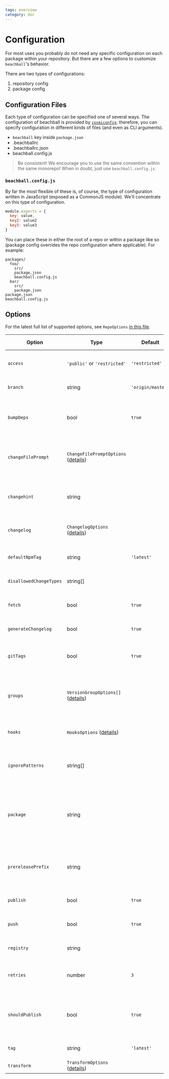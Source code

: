 ```yaml
---
tags: overview
category: doc
---
```


# Configuration

For most uses you probably do not need any specific configuration on each package within your repository. But there are a few options to customize `beachball`'s behavior.

There are two types of configurations:

1. repository config
2. package config

## Configuration Files

Each type of configuration can be specified one of several ways. The configuration of beachball is provided by [`cosmiconfig`](https://github.com/davidtheclark/cosmiconfig), therefore, you can specify configuration in different kinds of files (and even as CLI arguments).

- `beachball` key inside `package.json`
- .beachballrc
- .beachballrc.json
- beachball.config.js

> Be consistent! We encourage you to use the same convention within the same monorepo! When in doubt, just use `beachball.config.js`.

### `beachball.config.js`

By far the most flexible of these is, of course, the type of configuration written in JavaScript (exposed as a CommonJS module). We'll concentrate on this type of configuration.

```js
module.exports = {
  key: value,
  key2: value2
  key3: value3
}
```

You can place these in either the root of a repo or within a package like so (package config overrides the repo configuration where applicable). For example:

```
packages/
  foo/
    src/
    package.json
    beachball.config.js
  bar/
    src/
    package.json
package.json
beachball.config.js
```

## Options

For the latest full list of supported options, see `RepoOptions` [in this file](https://github.com/microsoft/beachball/blob/master/src/types/BeachballOptions.ts).

| Option                  | Type                                     | Default           | Option Type          | Description                                                                                     |
| ----------------------- | ---------------------------------------- | ----------------- | -------------------- | ----------------------------------------------------------------------------------------------- |
| `access`                | `'public'` or `'restricted'`             | `'restricted'`    | repo                 | publishes private packages access level                                                         |
| `branch`                | string                                   | `'origin/master'` | repo                 | the target branch (with remote)                                                                 |
| `bumpDeps`              | bool                                     | `true`            | repo                 | bump dependent packages during publish (bump A if A depends on B)                               |
| `changeFilePrompt`      | `ChangeFilePromptOptions` ([details][1]) |                   | repo                 | customize the prompt for change files (can be used to add custom fields)                        |
| `changehint`            | string                                   |                   | repo                 | hint message for when change files are not detected but required                                |
| `changelog`             | `ChangelogOptions` ([details][2])        |                   | repo                 | changelog rendering and grouping options                                                        |
| `defaultNpmTag`         | string                                   | `'latest'`        | package              | the default dist-tag used for NPM publish                                                       |
| `disallowedChangeTypes` | string[]                                 |                   | repo, group, package | what change types are disallowed                                                                |
| `fetch`                 | bool                                     | `true`            | repo                 | fetch from remote before doing diff comparisons                                                 |
| `generateChangelog`     | bool                                     | `true`            | repo                 | whether to generate changelog files                                                             |
| `gitTags`               | bool                                     | `true`            | repo, package        | whether to create git tags for published packages (eg: foo_v1.0.1)                              |
| `groups`                | `VersionGroupOptions[]` ([details][3])   |                   | repo                 | specifies groups of packages that need to be version bumped at the same time                    |
| `hooks`                 | `HooksOptions` ([details][4])            |                   | repo                 | hooks for custom pre/post publish actions                                                       |
| `ignorePatterns`        | string[]                                 |                   | repo                 | ignore changes in these files (minimatch patterns; negations not supported)                     |
| `package`               | string                                   |                   | repo                 | specifies which package the command relates to (overrides change detection based on `git diff`) |
| `prereleasePrefix`      | string                                   |                   | repo                 | prerelease prefix for packages that are specified to receive a prerelease bump                  |
| `publish`               | bool                                     | `true`            | repo                 | whether to publish to npm registry                                                              |
| `push`                  | bool                                     | `true`            | repo                 | whether to push to the remote git branch                                                        |
| `registry`              | string                                   |                   | repo                 | target NPM registry to publish                                                                  |
| `retries`               | number                                   | `3`               | repo                 | number of retries for a package publish before failing                                          |
| `shouldPublish`         | bool                                     | `true`            | package              | to manually handle whether or not a package should be published with beachball                  |
| `tag`                   | string                                   | `'latest'`        | repo, package        | dist-tag for npm when published                                                                 |
| `transform`             | `TransformOptions` ([details][4])        |                   | repo                 | transformations for change files                                                                |

[1]: (https://github.com/microsoft/beachball/blob/master/src/types/ChangeFilePrompt.ts)
[2]: (https://github.com/microsoft/beachball/blob/master/src/types/ChangelogOptions.ts)
[3]: (../concepts/groups)
[4]: (https://github.com/microsoft/beachball/blob/master/src/types/BeachballOptions.ts)
